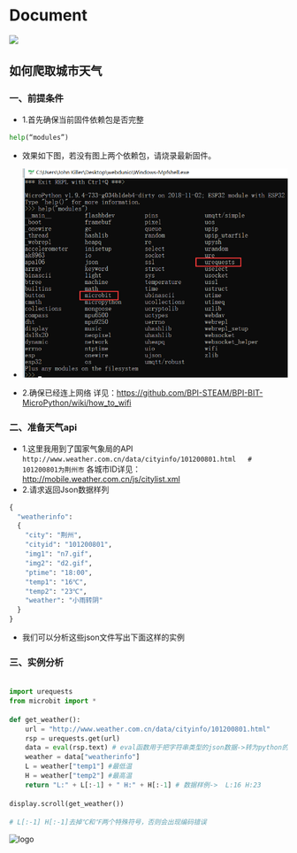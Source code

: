 # Document

![](./head.jpg)

## 如何爬取城市天气

### 一、前提条件

- 1.首先确保当前固件依赖包是否完整
```python
help(“modules”)
```

- 效果如下图，若没有图上两个依赖包，请烧录最新固件。

- ![Evaluate](how_to_drag_weather/check.png)

- 2.确保已经连上网络
详见：https://github.com/BPI-STEAM/BPI-BIT-MicroPython/wiki/how_to_wifi



### 二、准备天气api

- 1.这里我用到了国家气象局的API
`http://www.weather.com.cn/data/cityinfo/101200801.html   # 101200801为荆州市`
各城市ID详见：http://mobile.weather.com.cn/js/citylist.xml
- 2.请求返回Json数据样列
```python
{
  "weatherinfo": 
  {
    "city": "荆州",
    "cityid": "101200801",
    "img1": "n7.gif",
    "img2": "d2.gif",
    "ptime": "18:00",
    "temp1": "16℃",
    "temp2": "23℃",
    "weather": "小雨转阴"
  }
}
```


- 我们可以分析这些json文件写出下面这样的实例
### 三、实例分析
```python

import urequests
from microbit import *

def get_weather():
	url = "http://www.weather.com.cn/data/cityinfo/101200801.html"
	rsp = urequests.get(url)
	data = eval(rsp.text) # eval函数用于把字符串类型的json数据->转为python的字典类型
	weather = data["weatherinfo"]
	L = weather["temp1"] #最低温
	H = weather["temp2"] #最高温
	return "L:" + L[:-1] + " H:" + H[:-1] # 数据样例->  L:16 H:23

display.scroll(get_weather())

# L[:-1] H[:-1]去掉℃和℉两个特殊符号，否则会出现编码错误
```

![logo](./logo.jpg)
